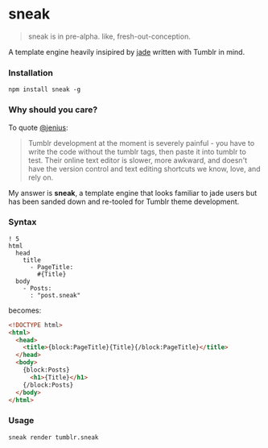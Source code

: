 sneak
=============

> sneak is in pre-alpha.  like, fresh-out-conception.  

A template engine heavily insipired by [jade](http://www.github.com/visionmedia/jade) written with Tumblr in mind.

### Installation
`npm install sneak -g`

### Why should you care?
To quote [@jenius](https://github.com/carrot/carrot-the-company/blob/master/ideas/tumblr-parser.md):

> Tumblr development at the moment is severely painful - you have to write the code without the tumblr tags, then paste it into tumblr to test. Their online text editor is slower, more awkward, and doesn't have the version control and text editing shortcuts we know, love, and rely on.

My answer is **sneak**, a template engine that looks familiar to jade users but has been sanded down and re-tooled for Tumblr theme development.

### Syntax
```
! 5
html
  head
    title
      - PageTitle:
        #{Title}
  body
    - Posts:
      : "post.sneak"
```
becomes:
```html
<!DOCTYPE html>
<html>
  <head>
    <title>{block:PageTitle}{Title}{/block:PageTitle}</title>
  </head>
  <body>
    {block:Posts}
      <h1>{Title}</h1>
    {/block:Posts}
  </body>
</html>
```

### Usage
`sneak render tumblr.sneak`
